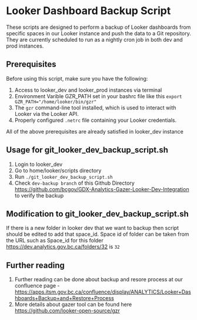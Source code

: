 # Looker Dashboard Backup Script

These scripts are designed to perform a backup of Looker dashboards from specific spaces in our Looker instance and push the data to a Git repository. They are currently scheduled to run as a nightly cron job in both dev and prod instances.

## Prerequisites

Before using this script, make sure you have the following:

1. Access to looker_dev and looker_prod instances via terminal
2. Environment Varible GZR_PATH set in your bashrc file like this 
    `export GZR_PATH="/home/looker/bin/gzr"`
3. The `gzr` command-line tool installed, which is used to interact with Looker via the Looker API.
4. Properly configured `.netrc` file containing your Looker credentials.

All of the above prerequisites are already satisfied in looker_dev instance

## Usage for git_looker_dev_backup_script.sh

1. Login to looker_dev
2. Go to home/looker/scripts directory
3. Run `./git_looker_dev_backup_script.sh`
4. Check `dev-backup branch` of this Github Directory https://github.com/bcgov/GDX-Analytics-Gazer-Looker-Dev-Integration to verify the backup

## Modification to git_looker_dev_backup_script.sh
If there is a new folder in looker dev that we want to backup then script should be edited to add that space_id. Space id of folder can be taken from the URL such as Space_id for this folder https://dev.analytics.gov.bc.ca/folders/32 is `32`

## Further reading
1. Further reading can be done about backup and resore process at our confluence page - https://apps.itsm.gov.bc.ca/confluence/display/ANALYTICS/Looker+Dashboards+Backup+and+Restore+Process
2. More details about gazer tool can be found here https://github.com/looker-open-source/gzr  